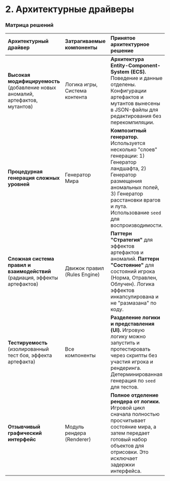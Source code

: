 # 2. Архитектурные драйверы

### Матрица решений

| Архитектурный драйвер | Затрагиваемые компоненты | Принятое архитектурное решение |
| :--- | :--- | :--- |
| **Высокая модифицируемость** (добавление новых аномалий, артефактов, мутантов) | Логика игры, Система контента | **Архитектура Entity-Component-System (ECS).** Поведение и данные отделены. Конфигурации артефактов и мутантов вынесены в JSON-файлы для редактирования без перекомпиляции. |
| **Процедурная генерация сложных уровней** | Генератор Мира | **Композитный генератор.** Используется несколько "слоев" генерации: 1) Генератор ландшафта, 2) Генератор размещения аномальных полей, 3) Генератор расстановки врагов и лута. Использование `seed` для воспроизводимости. |
| **Сложная система правил и взаимодействий** (радиация, эффекты артефактов) | Движок правил (Rules Engine) | **Паттерн "Стратегия"** для эффектов артефактов и аномалий. **Паттерн "Состояние"** для состояний игрока (Норма, Отравлен, Облучен). Логика эффектов инкапсулирована и не "размазана" по коду. |
| **Тестируемость** (изолированный тест боя, эффекта артефакта) | Все компоненты | **Разделение логики и представления (UI).** Игровую логику можно запустить и протестировать через скрипты без участия игрока и рендеринга. Детерминированная генерация по `seed` для тестов. |
| **Отзывчивый графический интерфейс** | Модуль рендера (Renderer) | **Полное отделение рендера от логики.** Игровой цикл сначала полностью просчитывает состояние мира, а затем передает готовый набор объектов для отрисовки. Это исключает задержки интерфейса. |

